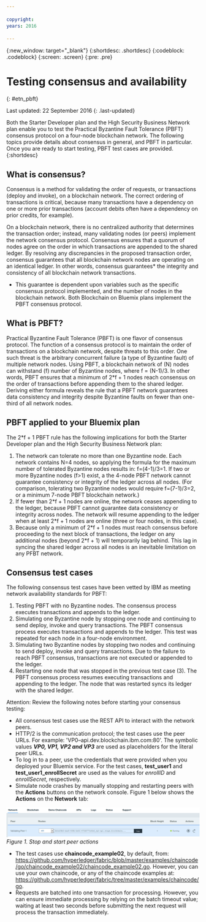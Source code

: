 ```yaml
---

copyright:
years: 2016

---
```


{:new_window: target="_blank"}
{:shortdesc: .shortdesc}
{:codeblock: .codeblock}
{:screen: .screen}
{:pre: .pre}


# Testing consensus and availability
{: #etn_pbft}

Last updated: 22 September 2016
{: .last-updated}

Both the Starter Developer plan and the High Security Business Network plan enable you to test the Practical Byzantine Fault Tolerance (PBFT) consensus protocol on a four-node blockchain network. The following topics provide details about consensus in general, and PBFT in particular. Once you are ready to start testing, PBFT test cases are provided.
{:shortdesc}

## What is consensus?

Consensus is a method for validating the order of requests, or transactions (deploy and invoke), on a blockchain network. The correct ordering of transactions is critical, because many transactions have a dependency on one or more prior transactions (account debits often have a dependency on prior credits, for example).

On a blockchain network, there is no centralized authority that determines the transaction order; instead, many validating nodes (or peers) implement the network consensus protocol. Consensus ensures that a quorum of nodes agree on the order in which transactions are appended to the shared ledger. By resolving any discrepancies in the proposed transaction order, consensus guarantees that all blockchain network nodes are operating on an identical ledger. In other words, consensus guarantees* the integrity and consistency of all blockchain network transactions.

* This guarantee is dependent upon variables such as the specific consensus protocol implemented, and the number of nodes in the blockchain network. Both Blockchain on Bluemix plans implement the PBFT consensus protocol.

## What is PBFT?

Practical Byzantine Fault Tolerance (PBFT) is one flavor of consensus protocol. The function of a consensus protocol is to maintain the order of transactions on a blockchain network, despite threats to this order. One such threat is the arbitrary concurrent failure (a type of Byzantine fault) of multiple network nodes. Using PBFT, a blockchain network of (N) nodes can withstand (f) number of Byzantine nodes, where f = (N-1)/3. In other words, PBFT ensures that a minimum of 2\*f + 1 nodes reach consensus on the order of transactions before appending them to the shared ledger. Deriving either formula reveals the rule that a PBFT network guarantees data consistency and integrity despite Byzantine faults on fewer than one-third of all network nodes.

## PBFT applied to your Bluemix plan

The 2\*f + 1 PBFT rule has the following implications for both the Starter Developer plan and the High Security Business Network plan:

1. The network can tolerate no more than one Byzantine node. Each network contains N=4 nodes, so applying the formula for the maximum number of tolerated Byzantine nodes results in: f=(4-1)/3=1. If two or more Byzantine nodes (f>1) exist, a the 4-node PBFT network cannot guarantee consistency or integrity of the ledger across all nodes. (For comparison, tolerating two Byzantine nodes would require f=(7-1)/3=2, or a minimum 7-node PBFT blockchain network.)
2. If fewer than 2\*f + 1 nodes are online, the network ceases appending to the ledger, because PBFT cannot guarantee data consistency or integrity across nodes. The network will resume appending to the ledger when at least 2\*f + 1 nodes are online (three or four nodes, in this case).
3. Because only a minimum of 2\*f + 1 nodes must reach consensus before proceeding to the next block of transactions, the ledger on any additional nodes (beyond 2\*f + 1) will temporarily lag behind. This lag in syncing the shared ledger across all nodes is an inevitable limitation on any PFBT network.

## Consensus test cases
The following consensus test cases have been vetted by IBM as meeting network availability standards for PBFT:

1. Testing PBFT with no Byzantine nodes. The consensus process executes transactions and appends to the ledger.
2. Simulating one Byzantine node by stopping one node and continuing to send deploy, invoke and query transactions. The PBFT consensus process executes transactions and appends to the ledger. This test was repeated for each node in a  four-node environment.
3. Simulating two Byzantine nodes by stopping two nodes and continuing to send deploy, invoke and query transactions. Due to the failure to reach PBFT consensus, transactions are not executed or appended to the ledger.
4. Restarting one node that was stopped in the previous test case (3). The PBFT consensus process resumes executing transactions and appending to the ledger. The node that was restarted syncs its ledger with the shared ledger.  

Attention: Review the following notes before starting your consensus testing:

- All consensus test cases use the REST API to interact with the network peers.
- HTTP/2 is the communication protocol; the test cases use the peer URLs. For example: 'VP0–api.dev.blockchain.ibm.com:80'. The symbolic values ***VP0, VP1, VP2 and VP3*** are used as placeholders for the literal peer URLs.
-  To log in to a peer, use the credentials that were provided when you deployed your Bluemix service. For the test cases, **test\_user1** and **test\_user1\_enrollSecret** are used as the values for *enrollID* and *enrollSecret*, respectively.
-  Simulate node crashes by manually stopping and restarting peers with the **Actions** buttons on the network console. Figure 1 below shows the **Actions** on the **Network** tab:

![](images/stopstartpeer.png)
*Figure 1. Stop and start peer actions*

- The test cases use **chaincode_example02**, by default, from:  https://github.com/hyperledger/fabric/blob/master/examples/chaincode/go/chaincode_example02/chaincode_example02.go. However, you can use your own chaincode, or any of the chaincode examples at:  https://github.com/hyperledger/fabric/tree/master/examples/chaincode/go.
- Requests are batched into one transaction for processing. However, you can ensure immediate processing by relying on the batch timeout value; waiting at least two seconds before submitting the next request will process the transaction immediately.
